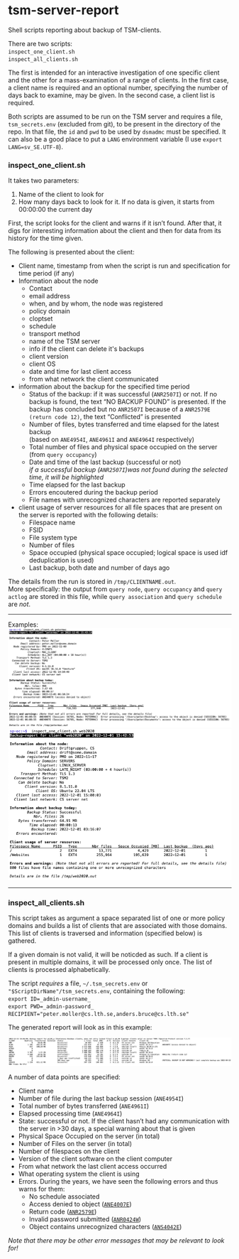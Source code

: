 # tsm-server-report
Shell scripts reporting about backup of TSM-clients.

There are two scripts:  
`inspect_one_client.sh`  
`inspect_all_clients.sh`

The first is intended for an interactive investigation of one specific client and the other for a mass-examination of a range of clients. In the first case, a client name is required and an optional number, specifying the number of days back to examine, may be given. In the second case, a client list is required.

Both scripts are assumed to be run on the TSM server and requires a file, `tsm_secrets.env` (excluded from git), to be present in the directory of the repo. In that file, the `id` and `pwd` to be used by `dsmadmc` must be specified. It can also be a good place to put a `LANG` environment variable (I use `export LANG=sv_SE.UTF-8`).

### inspect\_one\_client.sh
It takes two parameters:

  1. Name of the client to look for
  2. How many days back to look for it. If no data is given, it starts from 00:00:00 the current day

First, the script looks for the client and warns if it isn’t found. After that, it digs for interesting information about the client and then for data from its history for the time given. 

The following is presented about the client:

  * Client name, timestamp from when the script is run and specification for time period (if any)
  * Information about the node
    * Contact
    * email address
    * when, and by whom, the node was registered
    * policy domain
    * cloptset
    * schedule
    * transport method
    * name of the TSM server
    * info if the client can delete it's backups
    * client version
    * client OS
    * date and time for last client access
    * from what network the client communicated
  * information about the backup for the specified time period
    * Status of the backup: if it was successful (`ANR2507I`) or not. If no backup is found, the text “NO BACKUP FOUND” is presented. If the backup has concluded but no `ANR2507I` because of a `ANR2579E (return code 12)`, the text “Conflicted” is presented
    * Number of files, bytes transferred and time elapsed for the latest backup  
(based on `ANE4954I`, `ANE4961I` and `ANE4964I` respectively)
    * Total number of files and physical space occupied on the server (from `query occupancy`)
    * Date and time of the last backup (successful or not)  
_if a successful backup (`ANR2507I`)was not found during the selected time, it will be highlighted_
    * Time elapsed for the last backup
    * Errors encoutered during the backup period
    * File names with unrecognized characters are reported separately
  * client usage of server resources for all file spaces that are present on the server is reported with the following details:
    * Filespace name
    * FSID
    * File system type
    * Number of files
    * Space occupied (physical space occupied; logical space is used idf deduplication is used)
    * Last backup, both date and number of days ago

The details from the run is stored in `/tmp/CLIENTNAME.out`.  
More specifically: the output from `query node`, `query occupancy` and `query actlog` are stored in this file, while `query association` and `query schedule` are _not_. 

-----

Examples:  
![examples of inspect_one_client](examples_of_inspect_one_client_1v.png)  
![examples of inspect_one_client](examples_of_inspect_one_client_2v.png)

-----

### inspect\_all\_clients.sh

This script takes as argument a space separated list of one or more policy domains and builds a list of clients that are associated with those domains.  
This list of clients is traversed and information (specified below) is gathered.

If a given domain is not valid, it will be noticded as such. If a client is present in multiple domains, it will be processed only once. The list of clients is processed alphabetically. 

The script *requires* a file, `~/.tsm_secrets.env` or `"$ScriptDirName"/tsm_secrets.env`, containing the following:  
`export ID=_admin-username_`  
`export PWD=_admin-password_`  
`RECIPIENT="peter.moller@cs.lth.se,anders.bruce@cs.lth.se"`  

The generated report will look as in this example:

![examples of inspect_all_clients](examples_of_inspect_all_clients.jpg)

A number of data points are specified:

  * Client name
  * Number of file during the last backup session (`ANE4954I`)
  * Total number of bytes transferred (`ANE4961I`)
  * Elapsed processing time (`ANE4964I`)
  * State: successful or not. If the client hasn’t had any communication with the server in >30 days, a special warning about that is given
  * Physical Space Occupied on the server (in total)
  * Number of Files on the server (in total)
  * Number of filespaces on the client
  * Version of the client software on the client computer
  * From what network the last client access occurred
  * What operating system the client is using
  * Errors. During the years, we have seen the following errors and thus warns for them:
    * No schedule associated
    * Access denied to object ([`ANE4007E`](https://www.ibm.com/docs/en/spectrum-protect/8.1.13?topic=list-ane4000e#ANE4007E))
    * Return code ([`ANR2579E`](https://www.ibm.com/docs/en/spectrum-protect/8.1.13?topic=list-anr0010w#ANR2579E))
    * Invalid password submitted ([`ANR0424W`](https://www.ibm.com/docs/en/spectrum-protect/8.1.13?topic=list-anr0010w#ANR0424W))
    * Object contains unrecognized characters ([`ANS4042E`](https://www.ibm.com/support/pages/ans4042e-unrecognized-characters-during-backup-data-linux-clients))

_Note that there may be other error messages that may be relevant to look for!_

